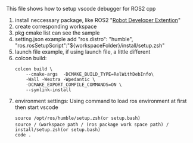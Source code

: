 This file shows how to setup vscode debugger for ROS2 cpp

1. install neccessary package, like ROS2 "[Robot Developer Extention](https://marketplace.visualstudio.com/items?itemName=Ranch-Hand-Robotics.rde-pack)"
2. create corresponding workspace
3. pkg cmake list can see the sample
4. setting.json example
    add "ros.distro": "humble",
        "ros.rosSetupScript":"${workspaceFolder}/install/setup.zsh"
5. launch file example, if using launch file, a little different
6. colcon build:
    ```
    colcon build \
        --cmake-args  -DCMAKE_BUILD_TYPE=RelWithDebInfo\
        -Wall -Wextra -Wpedantic \
        -DCMAKE_EXPORT_COMPILE_COMMANDS=ON \
        --symlink-install
    ```
8. environment settings:
   Using command to load ros environment at first then start vscode
   ```
   source /opt/ros/humble/setup.zsh(or setup.bash)
   source /（workspace path / (ros package work space path) / install/setup.zsh(or setup.bash)
   code .
   ```
